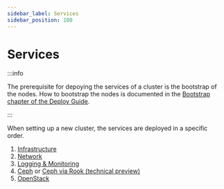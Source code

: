 ```yaml
---
sidebar_label: Services
sidebar_position: 100
---
```


# Services

:::info

The prerequisite for depoying the services of a cluster is the bootstrap of
the nodes. How to bootstrap the nodes is documented in the
[Bootstrap chapter of the Deploy Guide](../bootstrap).

:::

When setting up a new cluster, the services are deployed in a specific order.

1. [Infrastructure](./infrastructure)
2. [Network](./network)
3. [Logging & Monitoring](./logging-monitoring)
4. [Ceph](./ceph) or [Ceph via Rook (technical preview)](./rook)
5. [OpenStack](./openstack)
